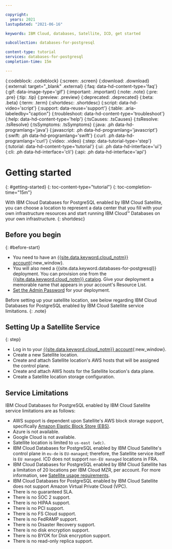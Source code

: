 ```yaml
---

copyright:
  years: 2021
lastupdated: "2021-06-16"

keywords: IBM Cloud, databases, Satellite, ICD, get started

subcollection: databases-for-postgresql

content-type: tutorial
services: databases-for-postgresql
completion-time: 15m

---
```


{:codeblock: .codeblock}
{:screen: .screen}
{:download: .download}
{:external: target="_blank" .external}
{:faq: data-hd-content-type='faq'}
{:gif: data-image-type='gif'}
{:important: .important}
{:note: .note}
{:pre: .pre}
{:tip: .tip}
{:preview: .preview}
{:deprecated: .deprecated}
{:beta: .beta}
{:term: .term}
{:shortdesc: .shortdesc}
{:script: data-hd-video='script'}
{:support: data-reuse='support'}
{:table: .aria-labeledby="caption"}
{:troubleshoot: data-hd-content-type='troubleshoot'}
{:help: data-hd-content-type='help'}
{:tsCauses: .tsCauses}
{:tsResolve: .tsResolve}
{:tsSymptoms: .tsSymptoms}
{:java: .ph data-hd-programlang='java'}
{:javascript: .ph data-hd-programlang='javascript'}
{:swift: .ph data-hd-programlang='swift'}
{:curl: .ph data-hd-programlang='curl'}
{:video: .video}
{:step: data-tutorial-type='step'}
{:tutorial: data-hd-content-type='tutorial'}
{:ui: .ph data-hd-interface='ui'}
{:cli: .ph data-hd-interface='cli'}
{:api: .ph data-hd-interface='api'}

# Getting started
{: #getting-started}
{: toc-content-type="tutorial"}
{: toc-completion-time="15m"}

With IBM Cloud Databases for PostgreSQL enabled by IBM Cloud Satellite, you can choose a location to represent a data center that you fill with your own infrastructure resources and start running IBM Cloud™ Databases on your own infrastructure.
{: shortdesc}

## Before you begin
{: #before-start}
- You need to have an [{{site.data.keyword.cloud_notm}} account](https://cloud.ibm.com/registration){:new_window}.
- You will also need a {{site.data.keyword.databases-for-postgresql}} deployment. You can provision one from the [{{site.data.keyword.cloud_notm}} catalog](https://cloud.ibm.com/catalog/services/databases-for-postgresql). Give your deployment a memorable name that appears in your account's Resource List.
- [Set the Admin Password](/docs/databases-for-postgresql?topic=databases-for-postgresql-admin-password) for your deployment.

Before setting up your satellite location, see below regarding IBM Cloud Databases for PostgreSQL enabled by IBM Cloud Satellite service limitations. {: .note}

## Setting Up a Satellite Service 
{: step}

- Log in to your [{{site.data.keyword.cloud_notm}} account](https://cloud.ibm.com/registration){:new_window}.
- Create a new Satellite location.
- Create and attach Satellite location's AWS hosts that will be assigned the control plane.
- Create and attach AWS hosts for the Satellite location's data plane.
- Create a Satellite location storage configuration.

## Service Limitations
IBM Cloud Databases for PostgreSQL enabled by IBM Cloud Satellite service limitations are as follows:
- AWS support is dependent upon Satellite's AWS block storage support, specifically [Amazon Elastic Block Store (EBS)](https://aws.amazon.com/ebs/).
- Azure is not available.
- Google Cloud is not available.
- Satellite location is limited to `us-east (wdc)`.
- IBM Cloud Databases for PostgreSQL enabled by IBM Cloud Satellite's control plane in `eu-de` is `EU-managed`; therefore, the Satellite service itself is `EU managed`. ICD does not support `non-EU managed` locations in FRA.
- IBM Cloud Databases for PostgreSQL enabled by IBM Cloud Satellite has a limitation of 20 locations per IBM Cloud MZR, per account. For more information, see [Satellite usage requirements](https://test.cloud.ibm.com/docs/satellite?topic=satellite-requirements).
- IBM Cloud Databases for PostgreSQL enabled by IBM Cloud Satellite does not support Amazon Virtual Private Cloud (VPC).
- There is no guaranteed SLA.
- There is no SOC 2 support.
- There is no HIPAA support.
- There is no PCI support.
- There is no FS Cloud support.
- There is no FedRAMP support.
- There is no Disaster Recovery support.
- There is no disk encryption support. 
- There is no BYOK for Disk encryption support.
- There is no read-only replica support.
